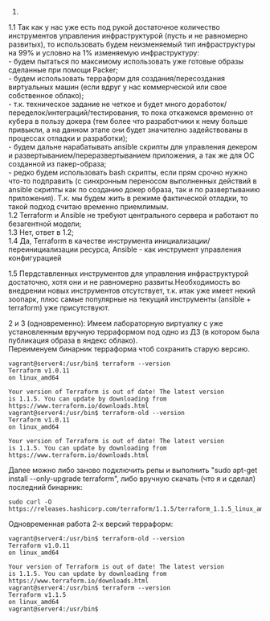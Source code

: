 1.  
  1.1 Так как у нас уже есть под рукой достаточное количество инструментов управления инфраструктурой (пусть и не равномерно развитых), то использовать будем неизменяемый тип инфраструктуры на 99% и условно на 1% изменяемую инфраструктуру:  
     - будем пытаться по максимому использовать уже готовые образы сделанные при помощи Packer;  
     - будем использовать терраформ для создания/пересоздания виртуальных машин (если вдруг у нас коммерческой или свое собственное облако);  
     - т.к. техническое задание не четкое и будет много доработок/переделок/интеграций/тестирования, то пока откажемся временно от кубера в пользу докера (тем более что разработчики к нему больше привыкли, а на данном этапе они будет значително задействованы в процессах отладки и разработки);  
     - будем дальне нарабатывать ansible скрипты для управления декером и развертыванием/переразвертыванием приложения, а так же для ОС созданной из пакер-образа;  
     - редко будем использовать bash скрипты, если прям срочно нужно что-то подправить (с синхронным переносом выполненных действий в ansible скрипты как по созданию докер образа, так и по развертыванию приложения). Т.к. мы будем жить в режиме фактической отладки, то такой подход считаю временно приемлимым.  
  1.2 Terraform и Ansible не требуют центрального сервера и работают по безагентной модели;  
  1.3 Нет, ответ в 1.2;  
  1.4 Да, Terraform в качестве инструмента инициализации/переинициализации ресурса, Ansible - как инструмент управления конфигурацией   
  
  1.5 Пердставленных инструментов для управления инфраструктурой достаточно, хотя они и не равномерно развиты.Необходимость во внедрении новых инструментов отсутствует, т.к. итак уже имеет некий зоопарк, плюс самые популярные на текущий инструменты (ansible + terraform) уже присутствуют.  
  
2 и 3 (одновременно):
Имеем лабораторную виртуалку с уже установленным вручную терраформом под одно из ДЗ (в котором была публикация образа в яндекс облако).  
Переименуем бинарник терраформа чтоб сохранить старую версию.  
```
vagrant@server4:/usr/bin$ terraform --version
Terraform v1.0.11
on linux_amd64

Your version of Terraform is out of date! The latest version
is 1.1.5. You can update by downloading from https://www.terraform.io/downloads.html
vagrant@server4:/usr/bin$ terraform-old --version
Terraform v1.0.11
on linux_amd64

Your version of Terraform is out of date! The latest version
is 1.1.5. You can update by downloading from https://www.terraform.io/downloads.html
```
Далее можно либо заново подключить репы и выполнить "sudo apt-get install --only-upgrade terraform", либо вручную скачать (что я и сделал) последний бинарник:  
```
sudo curl -O https://releases.hashicorp.com/terraform/1.1.5/terraform_1.1.5_linux_amd64.zip
```
Одновременная работа 2-х версий терраформ:
```
vagrant@server4:/usr/bin$ terraform-old --version
Terraform v1.0.11
on linux_amd64

Your version of Terraform is out of date! The latest version
is 1.1.5. You can update by downloading from https://www.terraform.io/downloads.html
vagrant@server4:/usr/bin$ terraform --version
Terraform v1.1.5
on linux_amd64
vagrant@server4:/usr/bin$
```
